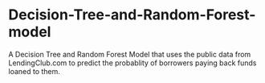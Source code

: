 # Decision-Tree-and-Random-Forest-model
A Decision Tree and Random Forest Model that uses the public data from LendingClub.com to predict the probablity of borrowers paying back funds loaned to them.

